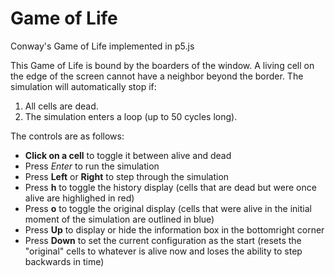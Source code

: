 # Game of Life
Conway's Game of Life implemented in p5.js

This Game of Life is bound by the boarders of the window. A living cell on the edge of the screen cannot have a neighbor beyond the border. The simulation will automatically stop if:

  1. All cells are dead.
  2. The simulation enters a loop (up to 50 cycles long).

The controls are as follows:

  * **Click on a cell** to toggle it between alive and dead
  * Press *Enter* to run the simulation
  * Press **Left** or **Right** to step through the simulation
  * Press **h** to toggle the history display (cells that are dead but were once alive are highlighed in red)
  * Press **o** to toggle the original display (cells that were alive in the initial moment of the simulation are outlined in blue)
  * Press **Up** to display or hide the information box in the bottomright corner
  * Press **Down** to set the current configuration as the start (resets the "original" cells to whatever is alive now and loses the ability to step backwards in time)
